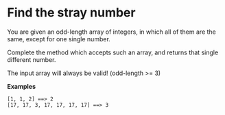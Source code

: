 # Find the stray number

You are given an odd-length array of integers, in which all of them are the same, except for one single number.

Complete the method which accepts such an array, and returns that single different number.

The input array will always be valid! (odd-length >= 3)

**Examples**

```
[1, 1, 2] ==> 2
[17, 17, 3, 17, 17, 17, 17] ==> 3
```

